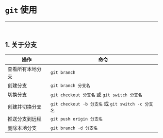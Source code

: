 # `git` 使用

---

<br>

## 1. 关于分支

| 操作             | 命令                                               |
| ---------------- | -------------------------------------------------- |
| 查看所有本地分支 | `git branch`                                       |
| 创建分支         | `git branch 分支名`                                |
| 切换分支         | `git checkout 分支名` 或 `git switch 分支名`       |
| 创建并切换分支   | `git checkout -b 分支名` 或 `git switch -c 分支名` |
| 推送分支到远程   | `git push origin 分支名`                           |
| 删除本地分支     | `git branch -d 分支名`                             |
